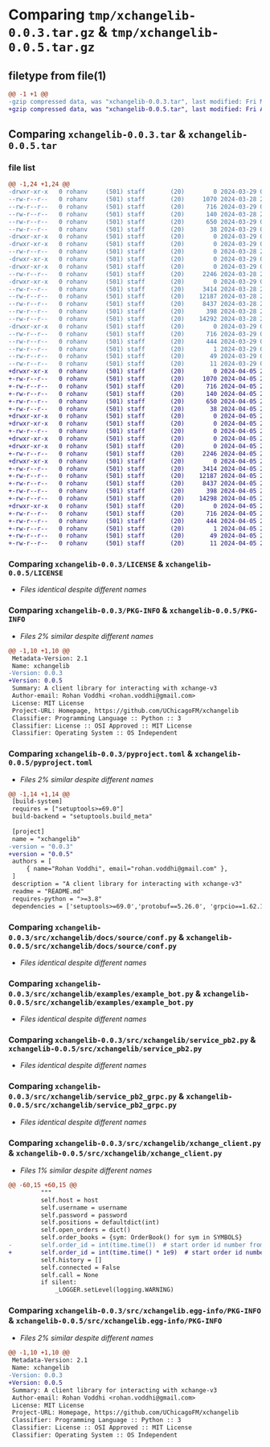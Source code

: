 # Comparing `tmp/xchangelib-0.0.3.tar.gz` & `tmp/xchangelib-0.0.5.tar.gz`

## filetype from file(1)

```diff
@@ -1 +1 @@
-gzip compressed data, was "xchangelib-0.0.3.tar", last modified: Fri Mar 29 00:14:11 2024, max compression
+gzip compressed data, was "xchangelib-0.0.5.tar", last modified: Fri Apr  5 22:59:20 2024, max compression
```

## Comparing `xchangelib-0.0.3.tar` & `xchangelib-0.0.5.tar`

### file list

```diff
@@ -1,24 +1,24 @@
-drwxr-xr-x   0 rohanv     (501) staff       (20)        0 2024-03-29 00:14:11.999243 xchangelib-0.0.3/
--rw-r--r--   0 rohanv     (501) staff       (20)     1070 2024-03-28 21:34:27.000000 xchangelib-0.0.3/LICENSE
--rw-r--r--   0 rohanv     (501) staff       (20)      716 2024-03-29 00:14:11.998646 xchangelib-0.0.3/PKG-INFO
--rw-r--r--   0 rohanv     (501) staff       (20)      140 2024-03-28 21:34:27.000000 xchangelib-0.0.3/README.md
--rw-r--r--   0 rohanv     (501) staff       (20)      650 2024-03-29 00:13:57.000000 xchangelib-0.0.3/pyproject.toml
--rw-r--r--   0 rohanv     (501) staff       (20)       38 2024-03-29 00:14:11.999409 xchangelib-0.0.3/setup.cfg
-drwxr-xr-x   0 rohanv     (501) staff       (20)        0 2024-03-29 00:14:11.989875 xchangelib-0.0.3/src/
-drwxr-xr-x   0 rohanv     (501) staff       (20)        0 2024-03-29 00:14:11.994161 xchangelib-0.0.3/src/xchangelib/
--rw-r--r--   0 rohanv     (501) staff       (20)        0 2024-03-28 21:34:27.000000 xchangelib-0.0.3/src/xchangelib/__init__.py
-drwxr-xr-x   0 rohanv     (501) staff       (20)        0 2024-03-29 00:14:11.990245 xchangelib-0.0.3/src/xchangelib/docs/
-drwxr-xr-x   0 rohanv     (501) staff       (20)        0 2024-03-29 00:14:11.996816 xchangelib-0.0.3/src/xchangelib/docs/source/
--rw-r--r--   0 rohanv     (501) staff       (20)     2246 2024-03-28 21:34:27.000000 xchangelib-0.0.3/src/xchangelib/docs/source/conf.py
-drwxr-xr-x   0 rohanv     (501) staff       (20)        0 2024-03-29 00:14:11.997430 xchangelib-0.0.3/src/xchangelib/examples/
--rw-r--r--   0 rohanv     (501) staff       (20)     3414 2024-03-28 21:34:27.000000 xchangelib-0.0.3/src/xchangelib/examples/example_bot.py
--rw-r--r--   0 rohanv     (501) staff       (20)    12187 2024-03-28 21:34:27.000000 xchangelib-0.0.3/src/xchangelib/service_pb2.py
--rw-r--r--   0 rohanv     (501) staff       (20)     8437 2024-03-28 21:34:27.000000 xchangelib-0.0.3/src/xchangelib/service_pb2_grpc.py
--rw-r--r--   0 rohanv     (501) staff       (20)      398 2024-03-28 23:03:26.000000 xchangelib-0.0.3/src/xchangelib/setup.py
--rw-r--r--   0 rohanv     (501) staff       (20)    14292 2024-03-28 21:44:53.000000 xchangelib-0.0.3/src/xchangelib/xchange_client.py
-drwxr-xr-x   0 rohanv     (501) staff       (20)        0 2024-03-29 00:14:11.998063 xchangelib-0.0.3/src/xchangelib.egg-info/
--rw-r--r--   0 rohanv     (501) staff       (20)      716 2024-03-29 00:14:11.000000 xchangelib-0.0.3/src/xchangelib.egg-info/PKG-INFO
--rw-r--r--   0 rohanv     (501) staff       (20)      444 2024-03-29 00:14:11.000000 xchangelib-0.0.3/src/xchangelib.egg-info/SOURCES.txt
--rw-r--r--   0 rohanv     (501) staff       (20)        1 2024-03-29 00:14:11.000000 xchangelib-0.0.3/src/xchangelib.egg-info/dependency_links.txt
--rw-r--r--   0 rohanv     (501) staff       (20)       49 2024-03-29 00:14:11.000000 xchangelib-0.0.3/src/xchangelib.egg-info/requires.txt
--rw-r--r--   0 rohanv     (501) staff       (20)       11 2024-03-29 00:14:11.000000 xchangelib-0.0.3/src/xchangelib.egg-info/top_level.txt
+drwxr-xr-x   0 rohanv     (501) staff       (20)        0 2024-04-05 22:59:20.759057 xchangelib-0.0.5/
+-rw-r--r--   0 rohanv     (501) staff       (20)     1070 2024-04-05 22:58:16.000000 xchangelib-0.0.5/LICENSE
+-rw-r--r--   0 rohanv     (501) staff       (20)      716 2024-04-05 22:59:20.758352 xchangelib-0.0.5/PKG-INFO
+-rw-r--r--   0 rohanv     (501) staff       (20)      140 2024-04-05 22:58:16.000000 xchangelib-0.0.5/README.md
+-rw-r--r--   0 rohanv     (501) staff       (20)      650 2024-04-05 22:58:16.000000 xchangelib-0.0.5/pyproject.toml
+-rw-r--r--   0 rohanv     (501) staff       (20)       38 2024-04-05 22:59:20.759279 xchangelib-0.0.5/setup.cfg
+drwxr-xr-x   0 rohanv     (501) staff       (20)        0 2024-04-05 22:59:20.746240 xchangelib-0.0.5/src/
+drwxr-xr-x   0 rohanv     (501) staff       (20)        0 2024-04-05 22:59:20.751584 xchangelib-0.0.5/src/xchangelib/
+-rw-r--r--   0 rohanv     (501) staff       (20)        0 2024-04-05 22:58:16.000000 xchangelib-0.0.5/src/xchangelib/__init__.py
+drwxr-xr-x   0 rohanv     (501) staff       (20)        0 2024-04-05 22:59:20.746538 xchangelib-0.0.5/src/xchangelib/docs/
+drwxr-xr-x   0 rohanv     (501) staff       (20)        0 2024-04-05 22:59:20.755574 xchangelib-0.0.5/src/xchangelib/docs/source/
+-rw-r--r--   0 rohanv     (501) staff       (20)     2246 2024-04-05 22:58:16.000000 xchangelib-0.0.5/src/xchangelib/docs/source/conf.py
+drwxr-xr-x   0 rohanv     (501) staff       (20)        0 2024-04-05 22:59:20.756395 xchangelib-0.0.5/src/xchangelib/examples/
+-rw-r--r--   0 rohanv     (501) staff       (20)     3414 2024-04-05 22:58:16.000000 xchangelib-0.0.5/src/xchangelib/examples/example_bot.py
+-rw-r--r--   0 rohanv     (501) staff       (20)    12187 2024-04-05 22:58:16.000000 xchangelib-0.0.5/src/xchangelib/service_pb2.py
+-rw-r--r--   0 rohanv     (501) staff       (20)     8437 2024-04-05 22:58:16.000000 xchangelib-0.0.5/src/xchangelib/service_pb2_grpc.py
+-rw-r--r--   0 rohanv     (501) staff       (20)      398 2024-04-05 22:58:16.000000 xchangelib-0.0.5/src/xchangelib/setup.py
+-rw-r--r--   0 rohanv     (501) staff       (20)    14298 2024-04-05 22:58:16.000000 xchangelib-0.0.5/src/xchangelib/xchange_client.py
+drwxr-xr-x   0 rohanv     (501) staff       (20)        0 2024-04-05 22:59:20.757418 xchangelib-0.0.5/src/xchangelib.egg-info/
+-rw-r--r--   0 rohanv     (501) staff       (20)      716 2024-04-05 22:59:20.000000 xchangelib-0.0.5/src/xchangelib.egg-info/PKG-INFO
+-rw-r--r--   0 rohanv     (501) staff       (20)      444 2024-04-05 22:59:20.000000 xchangelib-0.0.5/src/xchangelib.egg-info/SOURCES.txt
+-rw-r--r--   0 rohanv     (501) staff       (20)        1 2024-04-05 22:59:20.000000 xchangelib-0.0.5/src/xchangelib.egg-info/dependency_links.txt
+-rw-r--r--   0 rohanv     (501) staff       (20)       49 2024-04-05 22:59:20.000000 xchangelib-0.0.5/src/xchangelib.egg-info/requires.txt
+-rw-r--r--   0 rohanv     (501) staff       (20)       11 2024-04-05 22:59:20.000000 xchangelib-0.0.5/src/xchangelib.egg-info/top_level.txt
```

### Comparing `xchangelib-0.0.3/LICENSE` & `xchangelib-0.0.5/LICENSE`

 * *Files identical despite different names*

### Comparing `xchangelib-0.0.3/PKG-INFO` & `xchangelib-0.0.5/PKG-INFO`

 * *Files 2% similar despite different names*

```diff
@@ -1,10 +1,10 @@
 Metadata-Version: 2.1
 Name: xchangelib
-Version: 0.0.3
+Version: 0.0.5
 Summary: A client library for interacting with xchange-v3
 Author-email: Rohan Voddhi <rohan.voddhi@gmail.com>
 License: MIT License
 Project-URL: Homepage, https://github.com/UChicagoFM/xchangelib
 Classifier: Programming Language :: Python :: 3
 Classifier: License :: OSI Approved :: MIT License
 Classifier: Operating System :: OS Independent
```

### Comparing `xchangelib-0.0.3/pyproject.toml` & `xchangelib-0.0.5/pyproject.toml`

 * *Files 2% similar despite different names*

```diff
@@ -1,14 +1,14 @@
 [build-system]
 requires = ["setuptools>=69.0"]
 build-backend = "setuptools.build_meta"
 
 [project]
 name = "xchangelib"
-version = "0.0.3"
+version = "0.0.5"
 authors = [
     { name="Rohan Voddhi", email="rohan.voddhi@gmail.com" },
 ]
 description = "A client library for interacting with xchange-v3"
 readme = "README.md"
 requires-python = ">=3.8"
 dependencies = ['setuptools>=69.0','protobuf==5.26.0', 'grpcio==1.62.1']
```

### Comparing `xchangelib-0.0.3/src/xchangelib/docs/source/conf.py` & `xchangelib-0.0.5/src/xchangelib/docs/source/conf.py`

 * *Files identical despite different names*

### Comparing `xchangelib-0.0.3/src/xchangelib/examples/example_bot.py` & `xchangelib-0.0.5/src/xchangelib/examples/example_bot.py`

 * *Files identical despite different names*

### Comparing `xchangelib-0.0.3/src/xchangelib/service_pb2.py` & `xchangelib-0.0.5/src/xchangelib/service_pb2.py`

 * *Files identical despite different names*

### Comparing `xchangelib-0.0.3/src/xchangelib/service_pb2_grpc.py` & `xchangelib-0.0.5/src/xchangelib/service_pb2_grpc.py`

 * *Files identical despite different names*

### Comparing `xchangelib-0.0.3/src/xchangelib/xchange_client.py` & `xchangelib-0.0.5/src/xchangelib/xchange_client.py`

 * *Files 1% similar despite different names*

```diff
@@ -60,15 +60,15 @@
         """
         self.host = host
         self.username = username
         self.password = password
         self.positions = defaultdict(int)
         self.open_orders = dict()
         self.order_books = {sym: OrderBook() for sym in SYMBOLS}
-        self.order_id = int(time.time())  # start order id number from time
+        self.order_id = int(time.time() * 1e9)  # start order id number from time
         self.history = []
         self.connected = False
         self.call = None
         if silent:
             _LOGGER.setLevel(logging.WARNING)
```

### Comparing `xchangelib-0.0.3/src/xchangelib.egg-info/PKG-INFO` & `xchangelib-0.0.5/src/xchangelib.egg-info/PKG-INFO`

 * *Files 2% similar despite different names*

```diff
@@ -1,10 +1,10 @@
 Metadata-Version: 2.1
 Name: xchangelib
-Version: 0.0.3
+Version: 0.0.5
 Summary: A client library for interacting with xchange-v3
 Author-email: Rohan Voddhi <rohan.voddhi@gmail.com>
 License: MIT License
 Project-URL: Homepage, https://github.com/UChicagoFM/xchangelib
 Classifier: Programming Language :: Python :: 3
 Classifier: License :: OSI Approved :: MIT License
 Classifier: Operating System :: OS Independent
```

